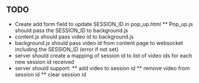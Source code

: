 ## TODO
* Create add form field to update SESSION_ID in pop_up.html
** Pop_up.js should pass the SESSION_ID to background.js
* content.js should pass video id to background.js
* background.js should pass video id from content page to websocket including the SESSION_ID (error if not set)
* server should create a mapping of session id to list of video ids for each new session id received
* server should support:
** add video to session id
** remove video from session id
** clear session id